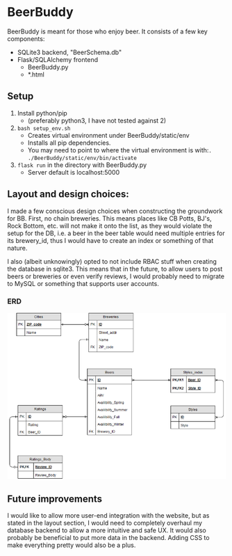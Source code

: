 # BeerBuddy
BeerBuddy is meant for those who enjoy beer. It consists of a few key components:
* SQLite3 backend, "BeerSchema.db"
* Flask/SQLAlchemy frontend
    * BeerBuddy.py
    * *.html
## Setup
1. Install python/pip
    * (preferably python3, I have not tested against 2)
1. `bash setup_env.sh`
    * Creates virtual environment under BeerBuddy/static/env
    * Installs all pip dependencies.
    * You may need to point to where the virtual environment is with:`. ./BeerBuddy/static/env/bin/activate`
1. `flask run` in the directory with BeerBuddy.py
    * Server default is localhost:5000

## Layout and design choices:
I made a few conscious design choices when constructing the groundwork for BB. First, no chain breweries. This means places like CB Potts, BJ's, Rock Bottom, etc. will not make it onto the list, as they would violate the setup for the DB, i.e. a beer in the beer table would need multiple entries for its brewery_id, thus I would have to create an index or something of that nature.

I also (albeit unknowingly) opted to not include RBAC stuff when creating the database in sqlite3. This means that in the future, to allow users to post beers or breweries or even verify reviews, I would probably need to migrate to MySQL or something that supports user accounts.
### ERD
![Beer_ERD](https://github.com/nwoythal/BeerBuddy/blob/master/Beer_ERD_Final.png)

## Future improvements
I would like to allow more user-end integration with the website, but as stated in the layout section, I would need to completely overhaul my database backend to allow a more intuitive and safe UX. It would also probably be beneficial to put more data in the backend. Adding CSS to make everything pretty would also be a plus.
